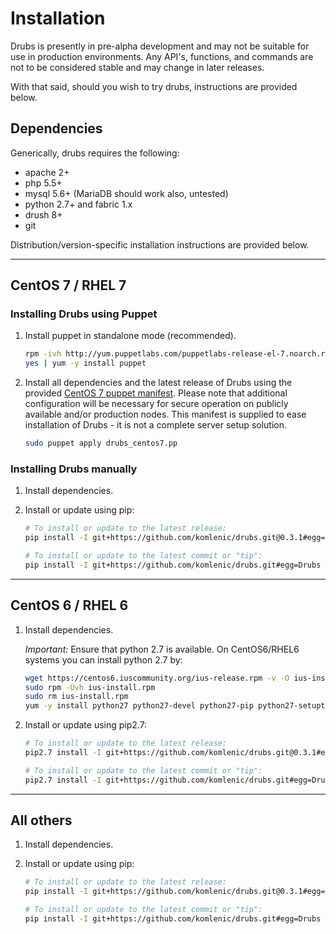 # Installation

Drubs is presently in pre-alpha development and may not be suitable for use in
production environments.  Any API's, functions, and commands are not to be
considered stable and may change in later releases.

With that said, should you wish to try drubs, instructions are provided below.

## Dependencies

Generically, drubs requires the following:

* apache 2+
* php 5.5+
* mysql 5.6+ (MariaDB should work also, untested)
* python 2.7+ and fabric 1.x
* drush 8+
* git

Distribution/version-specific installation instructions are provided below.

---

## CentOS 7 / RHEL 7

### Installing Drubs using Puppet

1.  Install puppet in standalone mode (recommended).

    ```bash
    rpm -ivh http://yum.puppetlabs.com/puppetlabs-release-el-7.noarch.rpm
    yes | yum -y install puppet
    ```

2.  Install all dependencies and the latest release of Drubs using the provided
    [CentOS 7 puppet manifest](puppet/drubs_centos7.pp).  Please note that
    additional configuration will be necessary for secure operation on publicly
    available and/or production nodes.  This manifest is supplied to ease
    installation of Drubs - it is not a complete server setup solution.

    ```bash
    sudo puppet apply drubs_centos7.pp
    ```

### Installing Drubs manually

1.  Install dependencies.

2.  Install or update using pip:

    ```bash
    # To install or update to the latest release:
    pip install -I git+https://github.com/komlenic/drubs.git@0.3.1#egg=Drubs

    # To install or update to the latest commit or "tip":
    pip install -I git+https://github.com/komlenic/drubs.git#egg=Drubs
    ```

---

## CentOS 6 / RHEL 6

1.  Install dependencies.

    *Important:* Ensure that python 2.7 is available.  On CentOS6/RHEL6 systems
    you can install python 2.7 by:

    ```bash
    wget https://centos6.iuscommunity.org/ius-release.rpm -v -O ius-install.rpm
    sudo rpm -Uvh ius-install.rpm
    sudo rm ius-install.rpm
    yum -y install python27 python27-devel python27-pip python27-setuptools python27-virtualenv --enablerepo=ius
    ```

2. Install or update using pip2.7:

    ```bash
    # To install or update to the latest release:
    pip2.7 install -I git+https://github.com/komlenic/drubs.git@0.3.1#egg=Drubs

    # To install or update to the latest commit or "tip":
    pip2.7 install -I git+https://github.com/komlenic/drubs.git#egg=Drubs
    ```

---

## All others

1.  Install dependencies.

2.  Install or update using pip:

    ```bash
    # To install or update to the latest release:
    pip install -I git+https://github.com/komlenic/drubs.git@0.3.1#egg=Drubs

    # To install or update to the latest commit or "tip":
    pip install -I git+https://github.com/komlenic/drubs.git#egg=Drubs
    ```
